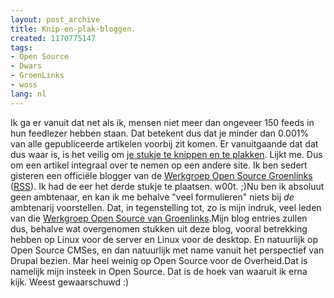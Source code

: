 ```yaml
---
layout: post_archive
title: Knip-en-plak-bloggen.
created: 1170775147
tags:
- Open Source
- Dwars
- GroenLinks
- woss
lang: nl
---
```

Ik ga er vanuit dat net als ik, mensen niet meer dan ongeveer 150 feeds in hun feedlezer hebben staan. Dat betekent dus dat je minder dan 0.001% van alle gepubliceerde artikelen voorbij zit komen. Er vanuitgaande dat dat dus waar is, is het veilig om [je stukje te knippen en te plakken](http://woss.groenlinksweblog.nl/blog/2007/02/06/nederlandse_openid_server_gelanceerd). Lijkt me. Dus om een artikel integraal over te nemen op een andere site. Ik ben sedert gisteren een officiële blogger van de [Werkgroep Open Source Groenlinks](http://woss.groenlinksweblog.nl/) ([RSS](http://www.groenlinksweblog.nl/rss.php?blogId=57&profile=rss20)). Ik had de eer het derde stukje te plaatsen. w00t. ;)Nu ben ik absoluut geen ambtenaar, en kan ik me behalve "veel formulieren" niets bij _de_ ambtenarij voorstellen. Dat, in tegenstelling tot, zo is mijn indruk, veel leden van die [Werkgroep Open Source van Groenlinks](http://www.groenlinks.nl/partij/werkgroepen/oss).Mijn blog entries zullen dus, behalve wat overgenomen stukken uit deze blog, vooral betrekking hebben op Linux voor de server en Linux voor de desktop. En natuurlijk op Open Source CMSes, en dan natuurlijk met name vanuit het perspectief van Drupal bezien. Mar heel weinig op Open Source voor de Overheid.Dat is namelijk mijn insteek in Open Source. Dat is de hoek van waaruit ik erna kijk. Weest gewaarschuwd :)
